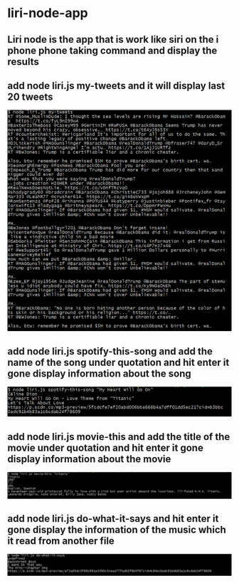 # liri-node-app
## Liri node is the app that is work like siri on the i phone phone taking command and display the results 
## add node liri.js my-tweets and it will display last 20 tweets 
![liri](images/image1.png)
## add node liri.js spotify-this-song and add the name of the song under quotation and hit enter it gone display information about the song
![liri](images/image2.png)
## add node liri.js movie-this and add the title of the movie under quotation and hit enter it gone display information about the movie
![liri](images/image3.png)
## add node liri.js do-what-it-says and hit enter it gone display the information of the music which it read from another file
![liri](images/image4.png)
